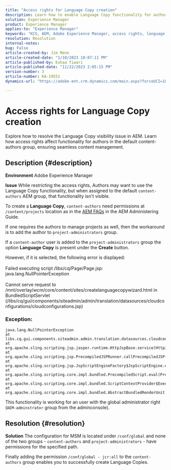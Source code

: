 ```yaml
---
title: "Access rights for Language Copy creation"
description: Learn how to enable Language Copy functionality for authors in AEM by adjusting access rights.
solution: Experience Manager
product: Experience Manager
applies-to: "Experience Manager"
keywords: "KCS, AEM, Adobe Experience Manager, access rights, language copy creation, troubleshooting"
resolution: Resolution
internal-notes: 
bug: False
article-created-by: Jim Menn
article-created-date: "1/10/2023 10:07:11 PM"
article-published-by: Eshaa Tiwari
article-published-date: "11/22/2023 2:05:15 PM"
version-number: 3
article-number: KA-19551
dynamics-url: "https://adobe-ent.crm.dynamics.com/main.aspx?forceUCI=1&pagetype=entityrecord&etn=knowledgearticle&id=ded6421c-3391-ed11-aad1-6045bd006b4b"

---
```

# Access rights for Language Copy creation


Explore how to resolve the Language Copy visibility issue in AEM. Learn how access rights affect functionality for authors in the default content-authors group, ensuring seamless content management.

## Description {#description}


<b>Environment</b>
 Adobe Experience Manager

<b>Issue</b>
 While restricting the access rights, Authors may want to use the Language Copy functionality, but when assigned to the default `content-authors` AEM group, that functionality isn't visible.

To create a <b>Language Copy</b>, `content-authors` need permissions at `/content/projects` location as in the [AEM FAQs](https://experienceleague.adobe.com/docs/experience-manager-65/administering/introduction/aem-faqs.html?lang=en) in the AEM Administering Guide.

If one requires the authors to manage projects as well, then the workaround is to add the author to `project-administrators` group.

If a `content-author` user is added to the `project-administrators` group the option <b>Language Copy</b> is present under the <b>Create</b> button.

However, if it is selected, the following error is displayed:
<br><br>Failed executing script /libs/cq/Page/Page.jsp: java.lang.NullPointerException<br><br>
Cannot serve request to /mnt/overlay/wcm/core/content/sites/createlanguagecopywizard.html in BundledScriptServlet (/libs/cq/gui/components/siteadmin/admin/translation/datasources/cloudconfigurations/cloudconfigurations.jsp)

### Exception:


```
java.lang.NullPointerException
at libs.cq.gui.components.siteadmin.admin.translation.datasources.cloudconfigurations.cloudconfigurations__002e__jsp._jspService(cloudconfigurations__002e__jsp.java:183)
at org.apache.sling.scripting.jsp.jasper.runtime.HttpJspBase.service(HttpJspBase.java:70)
at org.apache.sling.scripting.jsp.PrecompiledJSPRunner.callPrecompiledJSP(PrecompiledJSPRunner.java:72)
at org.apache.sling.scripting.jsp.JspScriptEngineFactory$JspScriptEngine.eval(JspScriptEngineFactory.java:583)
at org.apache.sling.scripting.core.impl.bundled.PrecompiledScript.eval(PrecompiledScript.java:56)
at org.apache.sling.scripting.core.impl.bundled.ScriptContextProvider$ExecutableContext.eval(ScriptContextProvider.java:170)
at org.apache.sling.scripting.core.impl.bundled.AbstractBundledRenderUnit.eval(AbstractBundledRenderUnit.java:135)
```


This functionality is working for an user with the global administrator right (`AEM-adminstrator` group from the adminconsole).


## Resolution {#resolution}


<b>Solution</b>
The configuration for MSM is located under `/conf/global` and none of the two groups - `content-authors` and `project-administrators` - have permissions for the specified path.

Finally adding the permission `/conf/global - jcr:all` to the `content-authors` group enables you to successfully create Language Copies.
